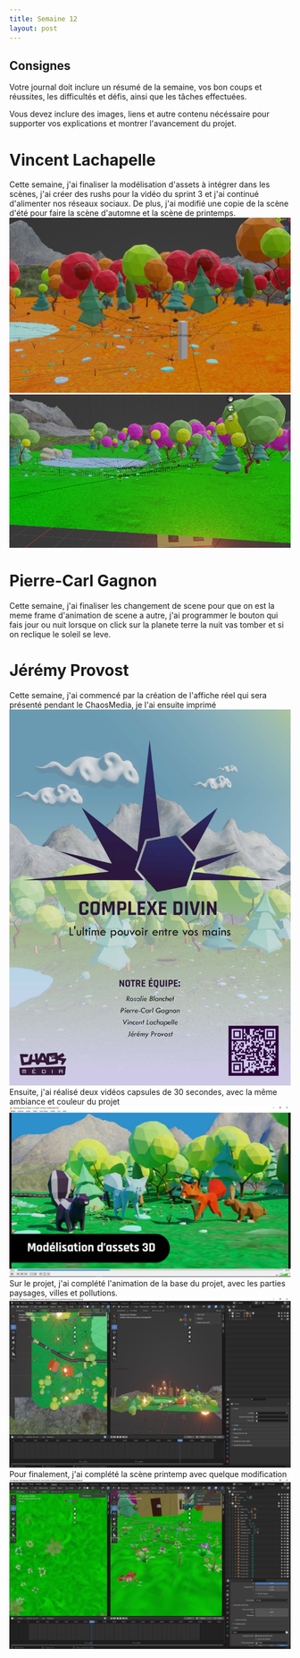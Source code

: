 ```yaml
---
title: Semaine 12
layout: post
---
```


## Consignes

Votre journal doit inclure un résumé de la semaine, vos bon coups et réussites, les difficultés et défis, ainsi que les tâches effectuées.

Vous devez inclure des images, liens et autre contenu nécéssaire pour supporter vos explications et montrer l'avancement du projet.

# Vincent Lachapelle
Cette semaine, j'ai finaliser la modélisation d'assets à intégrer dans les scènes, j'ai créer des rushs pour la vidéo du sprint 3 et j'ai continué d'alimenter nos réseaux sociaux. De plus, j'ai modifié une copie de la scène d'été pour faire la scène d'automne et la scène de printemps.
![Image_scene](../images/sceneautomne.png)
![Image_scene](../images/sceneprintemps.png)

# Pierre-Carl Gagnon
Cette semaine, j'ai finaliser les changement de scene pour que on est la meme frame d'animation de scene a autre, j'ai programmer le bouton qui fais jour ou nuit lorsque on click sur la planete terre la nuit vas tomber et si on reclique le soleil se leve.

# Jérémy Provost
Cette semaine, j'ai commencé par la création de l'affiche réel qui sera présenté pendant le ChaosMedia, je l'ai ensuite imprimé
![Affiche_reel](../images/Jay_sem12_Complexe_divin_affiche_v3.jpg)
Ensuite, j'ai réalisé deux vidéos capsules de 30 secondes, avec la même ambiance et couleur du projet
![Video_cap_sp_3](../images/Jay_sem12_Video_1.JPG)
Sur le projet, j'ai complété l'animation de la base du projet, avec les parties paysages, villes et pollutions.
![Animation_ete](../images/Jay_sem12_Animation_polution.JPG)
Pour finalement, j'ai complété la scène printemp avec quelque modification
![Scene_printemp](../images/Jay_sem12_Scene_printemp.JPG)

